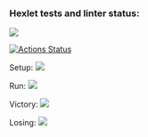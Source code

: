 ### Hexlet tests and linter status:

<a href="https://codeclimate.com/github/DMotorina/frontend-project-44/maintainability"><img src="https://api.codeclimate.com/v1/badges/3c7106b458caa5fb2e4c/maintainability" /></a>

[![Actions Status](https://github.com/DMotorina/frontend-project-44/workflows/hexlet-check/badge.svg)](https://github.com/DMotorina/frontend-project-44/actions)

Setup:
<a href="https://asciinema.org/a/Cc3TbNKySepJ6zX7Kdh3EJuJQ" target="_blank"><img src="https://asciinema.org/a/Cc3TbNKySepJ6zX7Kdh3EJuJQ.svg" /></a>

Run:
<a href="https://asciinema.org/a/qjP4PXmJpdOpGWa4MiNyJXtri" target="_blank"><img src="https://asciinema.org/a/qjP4PXmJpdOpGWa4MiNyJXtri.svg" /></a>

Victory:
<a href="https://asciinema.org/a/qiheBTcmDynMLADBJzMaSQAdJ" target="_blank"><img src="https://asciinema.org/a/qiheBTcmDynMLADBJzMaSQAdJ.svg" /></a>

Losing:
<a href="https://asciinema.org/a/kQ3ZLghEFPR5xLGSXXyBy4mxw" target="_blank"><img src="https://asciinema.org/a/kQ3ZLghEFPR5xLGSXXyBy4mxw.svg" /></a>
